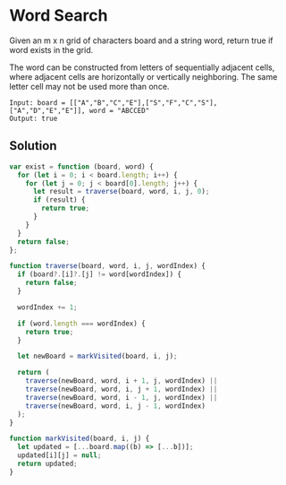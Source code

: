 # Word Search

Given an m x n grid of characters board and a string word, return true if word exists in the grid.

The word can be constructed from letters of sequentially adjacent cells, where adjacent cells are horizontally or vertically neighboring. The same letter cell may not be used more than once.

```
Input: board = [["A","B","C","E"],["S","F","C","S"],["A","D","E","E"]], word = "ABCCED"
Output: true
```

## Solution

```js
var exist = function (board, word) {
  for (let i = 0; i < board.length; i++) {
    for (let j = 0; j < board[0].length; j++) {
      let result = traverse(board, word, i, j, 0);
      if (result) {
        return true;
      }
    }
  }
  return false;
};

function traverse(board, word, i, j, wordIndex) {
  if (board?.[i]?.[j] != word[wordIndex]) {
    return false;
  }

  wordIndex += 1;

  if (word.length === wordIndex) {
    return true;
  }

  let newBoard = markVisited(board, i, j);

  return (
    traverse(newBoard, word, i + 1, j, wordIndex) ||
    traverse(newBoard, word, i, j + 1, wordIndex) ||
    traverse(newBoard, word, i - 1, j, wordIndex) ||
    traverse(newBoard, word, i, j - 1, wordIndex)
  );
}

function markVisited(board, i, j) {
  let updated = [...board.map((b) => [...b])];
  updated[i][j] = null;
  return updated;
}
```

